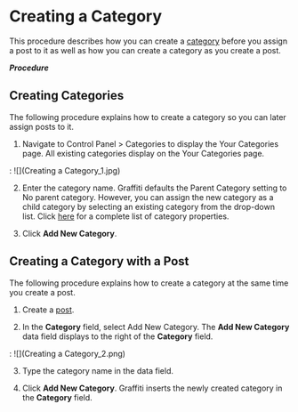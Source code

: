 # Creating a Category
This procedure describes how you can create a [category](Creating-Content-for-Your-Website) before you assign a post to it as well as how you can create a category as you create a post.

_**Procedure**_

## Creating Categories
The following procedure explains how to create a category so you can later assign posts to it.

1. Navigate to Control Panel > Categories to display the Your Categories page. All existing categories display on the Your Categories page.

: ![](Creating a Category_1.jpg)

2. Enter the category name. Graffiti defaults the Parent Category setting to No parent category. However, you can assign the new category as a child category by selecting an existing category from the drop-down list. 
Click [here](Category-Properties) for a complete list of category properties.

3. Click **Add New Category**. 

## Creating a Category with a Post
The following procedure explains how to create a category at the same time you create a post.

1. Create a [post](Creating-Content-for-Your-Website). 

2. In the **Category** field, select Add New Category. The **Add New Category** data field displays to the right of the **Category** field. 
 
: ![](Creating a Category_2.png)

3. Type the category name in the data field. 

4. Click **Add New Category**. Graffiti inserts the newly created category in the **Category** field. 